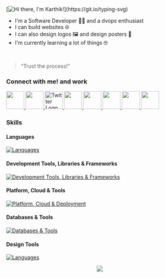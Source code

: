 [![Hi there, I'm Karthik!](https://readme-typing-svg.demolab.com?font=Inter+Tight&weight=600&size=30&duration=2500&pause=1000&color=0078D7&vCenter=true&width=435&lines=Hi+there%2C+I'm+Karthik!)](https://git.io/typing-svg)

- I'm a Software Developer 👨‍💻 and a dvops enthusiast
- I can build websites 🌐
- I can also design logos 🖼️ and design posters 📜 
- I'm currently learning a lot of things 🤓

<br/>

> “Trust the process!”  

### Connect with me! and work

<a href="https://linkedin.com/in/karthik-6603p" target="_blank">
	<img src="https://uxwing.com/wp-content/themes/uxwing/download/brands-and-social-media/linkedin-app-icon.svg" width="48" height="48"></img>
</a>
<a href="mailto:karthik.p6603@gmail.com" target="_blank">
	<img src="https://uxwing.com/wp-content/themes/uxwing/download/brands-and-social-media/gmail-icon.svg" width="48" height="48"></img>
</a>
<a href="https://twitter.com/karthik6603" target="_blank">
	<img src="https://uxwing.com/wp-content/themes/uxwing/download/brands-and-social-media/x-social-media-logo-icon.svg" width="48" height="48" alt="Twitter Logo">
</a>
<a href="https://instagram.com/karxthik_6" target="_blank">
	<img src="https://uxwing.com/wp-content/themes/uxwing/download/brands-and-social-media/ig-instagram-icon.svg" width="48" height="48"></img>
</a>
<a href="https://threads.net/@karxthik_6" target="_blank">
	<img src="https://uxwing.com/wp-content/themes/uxwing/download/brands-and-social-media/threads-app-icon.svg"  width="48" height="48"></img>
</a>
<a href="https://facebook.com/karthik6603 target="_blank">
	<img src="https://uxwing.com/wp-content/themes/uxwing/download/brands-and-social-media/facebook-square-icon.svg" width="48" height="48"></img>
</a>

<a href="https://t.me/karthik6603" target="_blank">
	<img src="https://uxwing.com/wp-content/themes/uxwing/download/brands-and-social-media/telegram-icon.svg" width="48" height="48"></img>
</a>

<a href="https://t.me/karthik6603" target="_blank">
	<img src="https://uxwing.com/wp-content/themes/uxwing/download/brands-and-social-media/wa-whatsapp-icon.svg" width="48" height="48"></img>
</a>


<br/>

### Skills

#### Languages

[![Languages](https://skillicons.dev/icons?i=java,js&perline=6)](https://skillicons.dev)

#### Development Tools, Libraries & Frameworks

[![Development Tools, Libraries & Frameworks](https://skillicons.dev/icons?i=react,nextjs,typescript,tailwind,spring,hibernate,html,css&perline=6)](https://skillicons.dev)

#### Platform, Cloud & Tools

[![Platform, Cloud & Deployment](https://skillicons.dev/icons?i=linux,nginx,docker,kubernetes,git,github,postman,terraform,vscode&perline=6)](https://skillicons.dev)

#### Databases & Tools

[![Databases & Tools](https://skillicons.dev/icons?i=mysql,mongodb&perline=6)](https://skillicons.dev)

#### Design Tools

[![Languages](https://skillicons.dev/icons?i=ps,ai,figma&perline=6)](https://skillicons.dev)


<p align="center">
  <img src="https://capsule-render.vercel.app/api?type=waving&height=100&color=00F7FF&section=footer"/>
</p>

